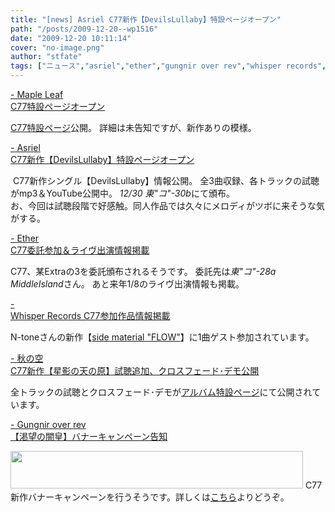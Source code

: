 ```yaml
---
title: "[news] Asriel C77新作【DevilsLullaby】特設ページオープン"
path: "/posts/2009-12-20--wp1516"
date: "2009-12-20 10:11:14"
cover: "no-image.png"
author: "stfate"
tags: ["ニュース","asriel","ether","gungnir over rev","whisper records","三澤秋","霜月はるか"]
---
```


<style type="text/css">
<!--
p {white-space: pre-wrap};
-->
</style>

<a  href="http://shimotsukin.com/" target="_blank">- Maple Leaf C77特設ページオープン</a>
<div ><a href="http://tieleaf.net/event/c77.html" target="_blank">C77特設ページ</a>公開。
詳細は未告知ですが、新作ありの模様。</div>

<a  href="http://www.asriel.jp/m/" target="_blank">- Asriel C77新作【DevilsLullaby】特設ページオープン</a>
<div ><a href="http://www.asriel.jp/m/dev/index.html"><img src="http://www.asriel.jp/m/dev/images/bana-L.jpg" alt="" /></a>
C77新作シングル【DevilsLullaby】情報公開。
全3曲収録、各トラックの試聴がmp3＆YouTube公開中。
<em>12/30 東"コ"-30b</em>にて頒布。
<div >お、今回は試聴段階で好感触。同人作品では久々にメロディがツボに来そうな気がする。</div></div>

<a  href="http://www.ether-music.com/" target="_blank">- Ether C77委託参加＆ライヴ出演情報掲載</a>
<div >C77、某Extraの3を委託頒布されるそうです。
委託先は<em>東"コ"-28a　MiddleIsland</em>さん。
あと来年1/8のライヴ出演情報も掲載。</div>

<a  href="http://www11.plala.or.jp/whispers/" target="_blank">- Whisper Records C77参加作品情報掲載</a>
<div >N-toneさんの新作【<a href="http://www7a.biglobe.ne.jp/~n-tone/product/FLOW/TOP.html">side material "FLOW"</a>】に1曲ゲスト参加されています。</div>

<a  href="http://anraku.nothing.sh/akisora/" target="_blank">- 秋の空 C77新作【星影の天の原】試聴追加、クロスフェード･デモ公開</a>
<div >全トラックの試聴とクロスフェード･デモが<a href="http://anraku.nothing.sh/akisora/2009amanohara/">アルバム特設ページ</a>にて公開されています。</div>

<a  href="http://www.gungni.com/" target="_blank">- Gungnir over rev 【渇望の闇皇】バナーキャンペーン告知</a>
<div ><a href="http://www.gungni.com/katsuboh/"><img src="http://www.gungni.com/img/banner/katsuboh03.jpg" width="468" height="60" border="0" /></a>
C77新作バナーキャンペーンを行うそうです。詳しくは<a href="http://www.gungni.com/katsuboh/campaign/clipmail.html">こちら</a>よりどうぞ。</div>